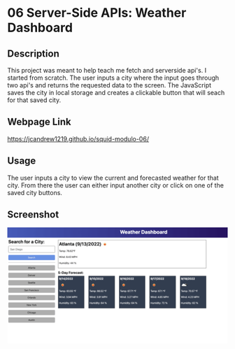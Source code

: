 # 06 Server-Side APIs: Weather Dashboard

## Description

This project was meant to help teach me fetch and serverside api's. I started from scratch. The user inputs a city where the input goes through two api's and returns the requested data to the screen. The JavaScript saves the city in local storage and creates a clickable button that will seach for that saved city.

## Webpage Link

https://jcandrew1219.github.io/squid-modulo-06/

## Usage

The user inputs a city to view the current and forecasted weather for that city. From there the user can either input another city or click on one of the saved city buttons.

## Screenshot

![The weather app includes a search option, a list of cities, and a five-day forecast and current weather conditions for Atlanta.](./Assets/images/06-server-side-apis-homework-demo.png)

